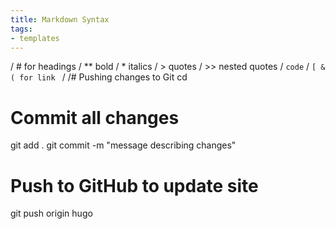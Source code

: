 ```yaml
---
title: Markdown Syntax
tags: 
- templates
---
```


/ # for headings
/ ** bold 
/ * italics
/ > quotes
/ >> nested quotes
/ `code`
/ `[ & ( for link `
/  <urls>
/# Pushing changes to Git
cd <path-to-quartz>

# Commit all changes
git add .
git commit -m "message describing changes"

# Push to GitHub to update site
git push origin hugo
